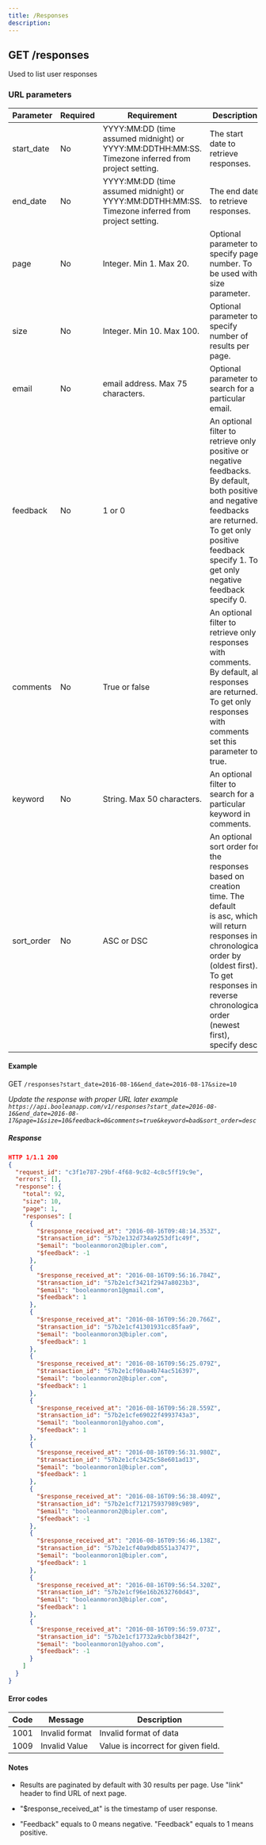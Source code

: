```yaml
---
title: /Responses
description: 
---
```


## GET /responses

Used to list user responses

### URL parameters

|Parameter|Required|Requirement|Description|
|---------|--------|-----------|-----------|
|start_date|No|YYYY:MM:DD (time assumed midnight) or YYYY:MM:DDTHH:MM:SS. Timezone inferred from project setting.|The start date to retrieve responses.|
|end_date|No|YYYY:MM:DD (time assumed midnight) or YYYY:MM:DDTHH:MM:SS. Timezone inferred from project setting.|The end date to retrieve responses.|
|page|No|Integer. Min 1. Max 20.|Optional parameter to specify page number. To be used with size parameter.|
|size|No|Integer. Min 10. Max 100.|Optional parameter to specify number of results per page.|
|email|No|email address. Max 75 characters.|Optional parameter to search for a particular email.|
|feedback|No|1 or 0|An optional filter to retrieve only positive or negative feedbacks. By default, both positive and negative feedbacks are returned. To get only positive feedback specify 1. To get only negative feedback specify 0.|
|comments|No|True or false|An optional filter to retrieve only responses with comments. By default, all responses are returned. To get only responses with comments set this parameter to true.|
|keyword|No|String. Max 50 characters.|An optional filter to search for a particular keyword in comments.|
|sort_order|No|ASC or DSC|An optional sort order for the responses based on creation time. The default is asc, which will return responses in chronological order by (oldest first). To get responses in reverse chronological order (newest first), specify desc.|

#### Example

GET `/responses?start_date=2016-08-16&end_date=2016-08-17&size=10`

_Update the response with proper URL later example `https://api.booleanapp.com/v1/responses?start_date=2016-08-16&end_date=2016-08-17&page=1&size=10&feedback=0&comments=true&keyword=bad&sort_order=desc`_

##### Response

```json
HTTP 1/1.1 200
{
  "request_id": "c3f1e787-29bf-4f68-9c82-4c8c5ff19c9e",
  "errors": [],
  "response": {
    "total": 92,
    "size": 10,
    "page": 1,
    "responses": [
      {
        "$response_received_at": "2016-08-16T09:48:14.353Z",
        "$transaction_id": "57b2e132d734a9253df1c49f",
        "$email": "booleanmoron2@bipler.com",
        "$feedback": -1
      },
      {
        "$response_received_at": "2016-08-16T09:56:16.784Z",
        "$transaction_id": "57b2e1cf3421f2947a8023b3",
        "$email": "booleanmoron1@gmail.com",
        "$feedback": 1
      },
      {
        "$response_received_at": "2016-08-16T09:56:20.766Z",
        "$transaction_id": "57b2e1cf41301931cc85faa9",
        "$email": "booleanmoron3@bipler.com",
        "$feedback": 1
      },
      {
        "$response_received_at": "2016-08-16T09:56:25.079Z",
        "$transaction_id": "57b2e1cf90aa4b74ac516397",
        "$email": "booleanmoron2@bipler.com",
        "$feedback": 1
      },
      {
        "$response_received_at": "2016-08-16T09:56:28.559Z",
        "$transaction_id": "57b2e1cfe69022f4993743a3",
        "$email": "booleanmoron1@yahoo.com",
        "$feedback": 1
      },
      {
        "$response_received_at": "2016-08-16T09:56:31.980Z",
        "$transaction_id": "57b2e1cfc3425c58e601ad13",
        "$email": "booleanmoron1@bipler.com",
        "$feedback": 1
      },
      {
        "$response_received_at": "2016-08-16T09:56:38.409Z",
        "$transaction_id": "57b2e1cf712175937989c989",
        "$email": "booleanmoron2@bipler.com",
        "$feedback": -1
      },
      {
        "$response_received_at": "2016-08-16T09:56:46.138Z",
        "$transaction_id": "57b2e1cf40a9db8551a37477",
        "$email": "booleanmoron1@bipler.com",
        "$feedback": 1
      },
      {
        "$response_received_at": "2016-08-16T09:56:54.320Z",
        "$transaction_id": "57b2e1cf96e16b2632760d43",
        "$email": "booleanmoron3@bipler.com",
        "$feedback": 1
      },
      {
        "$response_received_at": "2016-08-16T09:56:59.073Z",
        "$transaction_id": "57b2e1cf17732a9cbbf3842f",
        "$email": "booleanmoron1@yahoo.com",
        "$feedback": -1
      }
    ]
  }
}
```

#### Error codes

|Code|Message|Description|
|----|-------|-----------|
|1001|Invalid format|Invalid format of data|
|1009|Invalid Value|Value is incorrect for given field.|

#### Notes

* Results are paginated by default with 30 results per page. Use "link" header to find URL of next page.

* "$response_received_at" is the timestamp of user response.

* "Feedback" equals to 0 means negative. "Feedback" equals to 1 means positive.
